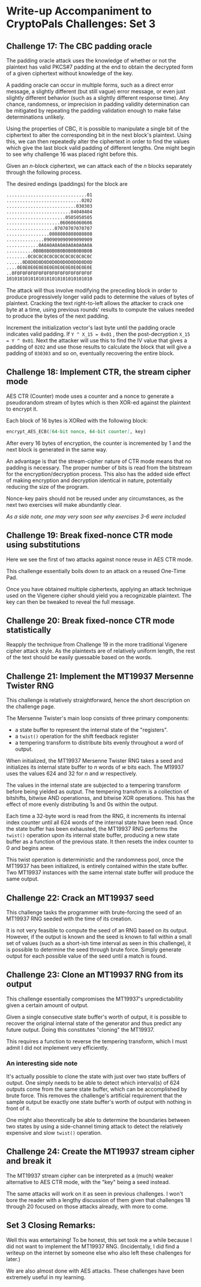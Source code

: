 # Write-up Accompaniment to CryptoPals Challenges: Set 3

## Challenge 17: The CBC padding oracle

The padding oracle attack uses the knowledge of whether or not the plaintext has
valid PKCS#7 padding at the end to obtain the decrypted form of a given
ciphertext without knowledge of the key.

A padding oracle can occur in multiple forms, such as a direct error message, a
slightly different (but still vague) error message, or even just slightly
different behavior (such as a slightly different response time). Any chance,
randomness, or imprecision in padding validity determination can be mitigated by
repeating the padding validation enough to make false determinations unlikely.

Using the properties of CBC, it is possible to manipulate a single bit of the
ciphertext to alter the corresponding bit in the next block's plaintext. Using
this, we can then repeatedly alter the ciphertext in order to find the values
which give the last block valid padding of different lengths. One might begin to
see why challenge 16 was placed right before this.

Given an *n*-block ciphertext, we can attack each of the *n* blocks separately
through the following process.

The desired endings (paddings) for the block are

```Markdown
..............................01
............................0202
..........................030303
........................04040404
......................0505050505
....................060606060606
..................07070707070707
................0808080808080808
..............090909090909090909
............0A0A0A0A0A0A0A0A0A0A
..........0B0B0B0B0B0B0B0B0B0B0B
........0C0C0C0C0C0C0C0C0C0C0C0C
......0D0D0D0D0D0D0D0D0D0D0D0D0D
....0E0E0E0E0E0E0E0E0E0E0E0E0E0E
..0F0F0F0F0F0F0F0F0F0F0F0F0F0F0F
10101010101010101010101010101010
```

The attack will thus involve modifying the preceding block in order to produce
progressively longer valid pads to determine the values of bytes of plaintext.
Cracking the text right-to-left allows the attacker to crack one byte at a time,
using previous rounds' results to compute the values needed to produce the bytes
of the next padding.

Increment the initialization vector's last byte until the padding oracle 
indicates valid padding. If `Y ^ X_15 = 0x01` , then the post-decryption 
`X_15 = Y ^ 0x01`. Next the attacker will use this to find the IV value that 
gives a padding of `0202` and use those results to calculate the block that will
give a padding of  `030303` and so on, eventually recovering the entire block.

## Challenge 18: Implement CTR, the stream cipher mode

AES CTR (Counter) mode uses a counter and a nonce to generate a pseudorandom
stream of bytes which is then XOR-ed against the plaintext to encrypt it.

Each block of 16 bytes is XORed with the following block:
```Markdown
encrypt_AES_ECB([64-bit nonce, 64-bit counter], key)
```

After every 16 bytes of encryption, the counter is incremented by 1 and the
next block is generated in the same way.

An advantage is that the stream-cipher nature of CTR mode means that no padding
is necessary. The proper number of bits is read from the bitstream for the
encryption/decryption process. This also has the added side effect of making
encryption and decryption identical in nature, potentially reducing the size of
the program.

Nonce-key pairs should not be reused under any circumstances, as the next two
exercises will make abundantly clear.

*As a side note, one may very soon see why exercises 3-6 were included*

## Challenge 19: Break fixed-nonce CTR mode using substitutions

Here we see the first of two attacks against nonce reuse in AES CTR mode.

This challenge essentially boils down to an attack on a reused One-Time Pad.

Once you have obtained multiple ciphertexts, applying an attack technique used
on the Vigenere cipher should yield you a recognizable plaintext. The key can
then be tweaked to reveal the full message.

## Challenge 20: Break fixed-nonce CTR mode statistically

Reapply the technique from Challenge 19 in the more traditional Vigenere cipher
attack style. As the plaintexts are of relatively uniform length, the rest of
the text should be easily guessable based on the words.

## Challenge 21: Implement the MT19937 Mersenne Twister RNG

This challenge is relatively straightforward, hence the short description on the
challenge page.

The Mersenne Twister's main loop consists of three primary components:

- a state buffer to represent the internal state of the "registers".
- a `twist()` operation for the shift feedback register
- a tempering transform to distribute bits evenly throughout a word of output.

When initialized, the MT19937 Mersenne Twister RNG takes a seed and initializes
its internal state buffer to *n* words of *w* bits each. The M19937 uses the 
values 624 and 32 for *n* and *w* respectively. 

The values in the internal state are subjected to a tempering transform before
being yielded as output. The tempering transform is a collection of bitshifts,
bitwise AND operationss, and bitwise XOR operations. This has the effect of more
evenly distributing 1s and 0s within the output.

Each time a 32-byte word is read from the RNG, it increments its internal index
counter until all 624 words of the internal state have been read. Once the state
buffer has been exhausted, the MT19937 RNG performs the `twist()` operation upon
its internal state buffer, producing a new state buffer as a function of the
previous state. It then resets the index counter to 0 and begins anew.

This twist operation is deterministic and the randomness pool, once the MT19937
has been initialized, is entirely contained within the state buffer. Two MT19937
instances with the same internal state buffer will produce the same output.

## Challenge 22: Crack an MT19937 seed

This challenge tasks the programmer with brute-forcing the seed of an MT19937
RNG seeded with the time of its creation.

It is not very feasible to compute the seed of an RNG based on its output.
However, if the output is known and the seed is known to fall within a small
set of values (such as a short-ish time interval as seen in this challenge), it
is possible to determine the seed through brute force. Simply generate output
for each possible value of the seed until a match is found.

## Challenge 23: Clone an MT19937 RNG from its output

This challenge essentially compromises the MT19937's unpredictability given a
certain amount of output.

Given a single consecutive state buffer's worth of output, it is possible to
recover the original internal state of the generator and thus predict any future
output. Doing this constitutes "cloning" the MT19937.

This requires a function to reverse the tempering transform, which I must admit 
I did not implement very efficiently.

### An interesting side note

It's actually possible to clone the state with just over two state buffers of
output. One simply needs to be able to detect which interval(s) of 624 outputs
come from the same state buffer, which can be accomplished by brute force. This
removes the challenge's artificial requirement that the sample output be exactly
one state buffer's worth of output with nothing in front of it.

One might also theoretically be able to determine the boundaries between two
states by using a side-channel timing attack to detect the relatively expensive
and slow `twist()` operation.

## Challenge 24: Create the MT19937 stream cipher and break it

The MT19937 stream cipher can be interpreted as a (much) weaker alternative to
AES CTR mode, with the "key" being a seed instead.

The same attacks will work on it as seen in previous challenges. I won't bore
the reader with a lengthy discussion of them given that challenges 18 through 20
focused on those attacks already, with more to come.

## Set 3 Closing Remarks:
Well this was entertaining! To be honest, this set took me a while because I did
not want to implement the MT19937 RNG. (Incidentally, I did find a writeup on
the internet by someone else who also left these challenges for later.)

We are also almost done with AES attacks. These challenges have been extremely
useful in my learning. 